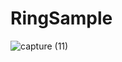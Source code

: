 # RingSample
![capture (11)](https://user-images.githubusercontent.com/3889597/58942510-dfcd0b80-87b8-11e9-828e-6999903d53c4.gif)
